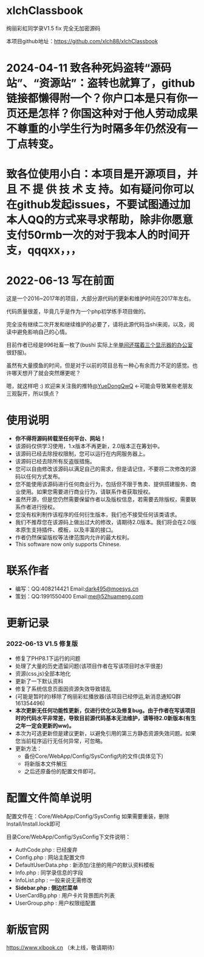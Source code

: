 # xlchClassbook
绚丽彩虹同学录V1.5 fix 完全无加密源码

本项目github地址：https://github.com/xlch88/xlchClassbook

# 2024-04-11 致各种死妈盗转“源码站”、“资源站”：盗转也就算了，github链接都懒得附一个？你户口本是只有你一页还是怎样？你国这种对于他人劳动成果不尊重的小学生行为时隔多年仍然没有一丁点转变。
# 致各位使用小白：本项目是开源项目，并且 **不 提 供 技 术 支 持**。如有疑问你可以在github发起issues，不要试图通过加本人QQ的方式来寻求帮助，除非你愿意支付50rmb一次的对于我本人的时间开支，qqqxx，，，

# 2022-06-13 写在前面
这是一个2016~2017年的项目，大部分源代码的更新和维护时间在2017年左右。

代码质量很差，毕竟几乎是作为一个php初学练手项目做的。

完全没有继续二次开发和继续维护的必要了，请将此源代码当shi来阅，以及，阅读中避免影响自己的心情。

目前作者已经是996社畜一枚了(bushi 实际上坐[单间还摆着三个显示器的办公室](https://twitter.com/YueDongQwQ/status/1523598759682138112)很舒服)。

虽然有大量摸鱼的时间，但是对于以前的项目总有一种心有余而力不足的感觉。也许哪天想开了就会突然爆更呢？

嗯，就这样吧 :) 欢迎来关注我的推特[@YueDongQwQ](https://twitter.com/YueDongQwQ) <-可能会导致某些老朋友三观裂开，所以慎点？

# 使用说明
 - **你不得将源码转载至任何平台、网站！**
 - 该源码仅供学习使用，1.x版本不再更新，2.0版本正在筹划中。
 - 该源码已经去除授权限制，您可以运行在内网服务器上。
 - 该源码已经去除所有反盗版措施。
 - 您可以自由修改该源码以满足自己的需求，但是请记住，不要将二次修改的源码以任何方式发布。
 - 您不能使用该源码进行任何商业行为，包括但不限于售卖、提供搭建服务、商业使用。如果您需要进行商业行为，请联系作者获取授权。
 - 虽然开源，但是您仍然需要保留作者以及版权信息，若需要去除版权，需要联系作者进行授权。
 - 您没有权利制作该程序的任何衍生版本，我们也不接受任何该类请求。
 - 我们不推荐您在该源码上做出过大的修改，请期待2.0版本。我们将会在2.0版本原生支持插件、模板，以及丰富的接口。
 - 作者仍然保留版权等法律范围内允许的最大权利。
 - This software now only supports Chinese. 
 
# 联系作者
 - 编写：QQ:408214421   Email:dark495@moesys.cn
 - 策划：QQ:1991550400   Email:me@52huameng.com

# 更新记录
### 2022-06-13 V1.5 修复版
 - 修复了PHP8.1下运行的问题
 - 处理了大量的历史遗留问题(该项目作者在写该项目时水平很差)
 - 资源(css,js)全部本地化
 - 更新了一下默认资料
 - 修复了系统信息页面因资源失效导致错乱
 - (可能是暂时的)移除了绚丽彩虹播放器(该项目已经停运,新消息通知Q群161354496)
 - **本次更新无任何功能性更新，仅进行优化以及修复bug。由于作者在写该项目时的代码水平非常差，导致目前源代码基本无法维护，请等待2.0新版本(有生之年一定会更新的ww)。**
 - 本次为可选更新但是建议更新，以避免引用的第三方静态资源失效问题。如果您当前程序运行无任何异常，可忽略。
 - 更新方法：
    - 备份Core/WebApp/Config/SysConfig内的文件(具体见下)
    - 将新版本文件解压
    - 之后还原备份的配置文件即可。

# 配置文件简单说明
配置文件在：Core/WebApp/Config/SysConfig
如果需要重装，删除Install/Install.lock即可

目录Core/WebApp/Config/SysConfig下文件说明：
 - AuthCode.php : 已经废弃
 - Config.php : 网站主配置文件
 - DefaultUserData.php : 新添加/注册的用户的默认资料模板
 - Info.php : 同学录信息的字段
 - InfoList.php : 一般来说无需修改
 - **Sidebar.php : 侧边栏菜单**
 - UserCardBg.php : 用户卡片背景图片列表
 - UserGroup.php : 用户权限组配置

# 新版官网
https://www.xlbook.cn
（未上线，敬请期待）
